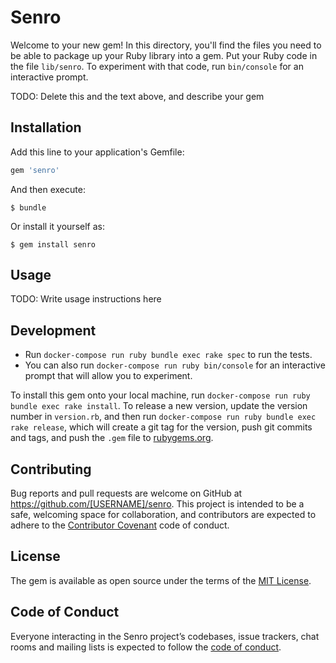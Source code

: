 # Senro

Welcome to your new gem! In this directory, you'll find the files you need to be able to package up your Ruby library into a gem. Put your Ruby code in the file `lib/senro`. To experiment with that code, run `bin/console` for an interactive prompt.

TODO: Delete this and the text above, and describe your gem

## Installation

Add this line to your application's Gemfile:

```ruby
gem 'senro'
```

And then execute:

    $ bundle

Or install it yourself as:

    $ gem install senro

## Usage

TODO: Write usage instructions here

## Development

- Run `docker-compose run ruby bundle exec rake spec` to run the tests.
- You can also run `docker-compose run ruby bin/console` for an interactive prompt that will allow you to experiment.

To install this gem onto your local machine, run `docker-compose run ruby bundle exec rake install`. To release a new version, update the version number in `version.rb`, and then run `docker-compose run ruby bundle exec rake release`, which will create a git tag for the version, push git commits and tags, and push the `.gem` file to [rubygems.org](https://rubygems.org).

## Contributing

Bug reports and pull requests are welcome on GitHub at https://github.com/[USERNAME]/senro. This project is intended to be a safe, welcoming space for collaboration, and contributors are expected to adhere to the [Contributor Covenant](http://contributor-covenant.org) code of conduct.

## License

The gem is available as open source under the terms of the [MIT License](https://opensource.org/licenses/MIT).

## Code of Conduct

Everyone interacting in the Senro project’s codebases, issue trackers, chat rooms and mailing lists is expected to follow the [code of conduct](https://github.com/[USERNAME]/senro/blob/master/CODE_OF_CONDUCT.md).
